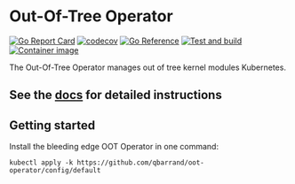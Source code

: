# Out-Of-Tree Operator

[![Go Report Card](https://goreportcard.com/badge/github.com/qbarrand/oot-operator)](https://goreportcard.com/report/github.com/qbarrand/oot-operator)
[![codecov](https://codecov.io/gh/qbarrand/oot-operator/branch/main/graph/badge.svg?token=OMIRXMN03W)](https://codecov.io/gh/qbarrand/oot-operator)
[![Go Reference](https://pkg.go.dev/badge/github.com/qbarrand/oot-operator.svg)](https://pkg.go.dev/github.com/qbarrand/oot-operator)
[![Test and build](https://github.com/qbarrand/oot-operator/actions/workflows/test-build.yml/badge.svg)](https://github.com/qbarrand/oot-operator/actions/workflows/test-build.yml)
[![Container image](https://github.com/qbarrand/oot-operator/actions/workflows/container-image.yml/badge.svg)](https://github.com/qbarrand/oot-operator/actions/workflows/container-image.yml)

The Out-Of-Tree Operator manages out of tree kernel modules Kubernetes.

## See the [docs](https://qbarrand.github.io/oot-operator) for detailed instructions

## Getting started
Install the bleeding edge OOT Operator in one command:
```shell
kubectl apply -k https://github.com/qbarrand/oot-operator/config/default
```
